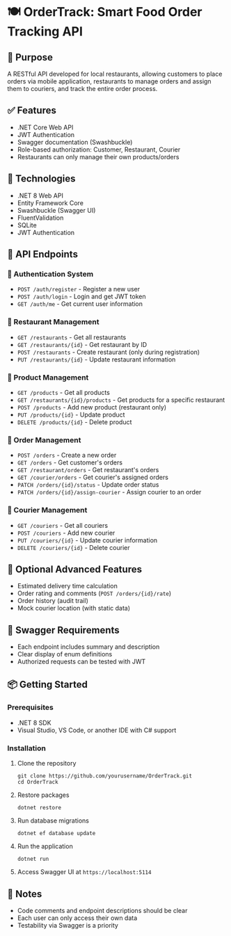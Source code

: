 # 🍽️ OrderTrack: Smart Food Order Tracking API

## 🎯 Purpose
A RESTful API developed for local restaurants, allowing customers to place orders via mobile application, restaurants to manage orders and assign them to couriers, and track the entire order process.

## ✅ Features
- .NET Core Web API
- JWT Authentication
- Swagger documentation (Swashbuckle)
- Role-based authorization: Customer, Restaurant, Courier
- Restaurants can only manage their own products/orders
  


## 🔧 Technologies

- .NET 8 Web API
- Entity Framework Core
- Swashbuckle (Swagger UI)
- FluentValidation
- SQLite
- JWT Authentication

## 🚀 API Endpoints

### 🔐 Authentication System
- `POST /auth/register` - Register a new user
- `POST /auth/login` - Login and get JWT token
- `GET /auth/me` - Get current user information


### 🏪 Restaurant Management
- `GET /restaurants` - Get all restaurants
- `GET /restaurants/{id}` - Get restaurant by ID
- `POST /restaurants` - Create restaurant (only during registration)
- `PUT /restaurants/{id}` - Update restaurant information

### 🍔 Product Management
- `GET /products` - Get all products
- `GET /restaurants/{id}/products` - Get products for a specific restaurant
- `POST /products` - Add new product (restaurant only)
- `PUT /products/{id}` - Update product
- `DELETE /products/{id}` - Delete product

### 🛒 Order Management
- `POST /orders` - Create a new order
- `GET /orders` - Get customer's orders
- `GET /restaurant/orders` - Get restaurant's orders
- `GET /courier/orders` - Get courier's assigned orders
- `PATCH /orders/{id}/status` - Update order status
- `PATCH /orders/{id}/assign-courier` - Assign courier to an order

### 🛵 Courier Management
- `GET /couriers` - Get all couriers
- `POST /couriers` - Add new courier
- `PUT /couriers/{id}` - Update courier information
- `DELETE /couriers/{id}` - Delete courier

## 🌟 Optional Advanced Features
- Estimated delivery time calculation
- Order rating and comments (`POST /orders/{id}/rate`)
- Order history (audit trail)
- Mock courier location (with static data)

## 🧪 Swagger Requirements
- Each endpoint includes summary and description
- Clear display of enum definitions
- Authorized requests can be tested with JWT

## 📦 Getting Started

### Prerequisites
- .NET 8 SDK
- Visual Studio, VS Code, or another IDE with C# support

### Installation
1. Clone the repository
   ```
   git clone https://github.com/yourusername/OrderTrack.git
   cd OrderTrack
   ```

2. Restore packages
   ```
   dotnet restore
   ```

3. Run database migrations
   ```
   dotnet ef database update
   ```

4. Run the application
   ```
   dotnet run
   ```

5. Access Swagger UI at `https://localhost:5114`

## 📌 Notes
- Code comments and endpoint descriptions should be clear
- Each user can only access their own data
- Testability via Swagger is a priority
